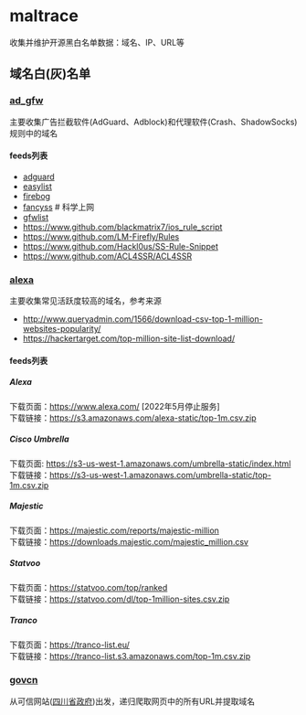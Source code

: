 # maltrace
收集并维护开源黑白名单数据：域名、IP、URL等

## 域名白(灰)名单
### [ad_gfw](https://github.com/beikejinmiao/maltrace/tree/main/modules/ad_gfw/feeds)
主要收集广告拦截软件(AdGuard、Adblock)和代理软件(Crash、ShadowSocks)规则中的域名    


#### feeds列表
 - [adguard](https://adguard.com/en/welcome.html)
 - [easylist](https://easylist.to/)
 - [firebog](https://firebog.net/)
 - [fancyss](https://github.com/hq450/fancyss)      # 科学上网
 - [gfwlist](https://github.com/gfwlist/gfwlist)
 - https://www.github.com/blackmatrix7/ios_rule_script
 - https://www.github.com/LM-Firefly/Rules
 - https://www.github.com/Hackl0us/SS-Rule-Snippet
 - https://www.github.com/ACL4SSR/ACL4SSR

### [alexa](https://github.com/beikejinmiao/maltrace/tree/main/modules/alexa/feeds)
主要收集常见活跃度较高的域名，参考来源
 - http://www.queryadmin.com/1566/download-csv-top-1-million-websites-popularity/
 - https://hackertarget.com/top-million-site-list-download/

#### feeds列表
##### Alexa
下载页面：https://www.alexa.com/ [2022年5月停止服务]   
下载链接：https://s3.amazonaws.com/alexa-static/top-1m.csv.zip
##### Cisco Umbrella
下载页面: https://s3-us-west-1.amazonaws.com/umbrella-static/index.html     
下载链接：https://s3-us-west-1.amazonaws.com/umbrella-static/top-1m.csv.zip
##### Majestic
下载页面：https://majestic.com/reports/majestic-million    
下载链接：https://downloads.majestic.com/majestic_million.csv
##### Statvoo
下载页面：https://statvoo.com/top/ranked    
下载链接：https://statvoo.com/dl/top-1million-sites.csv.zip
##### Tranco
下载页面：https://tranco-list.eu/    
下载链接：https://tranco-list.s3.amazonaws.com/top-1m.csv.zip


### [govcn](https://github.com/beikejinmiao/maltrace/tree/main/modules/govcn/feeds)
从可信网站([四川省政府](https://www.sc.gov.cn/))出发，递归爬取网页中的所有URL并提取域名



